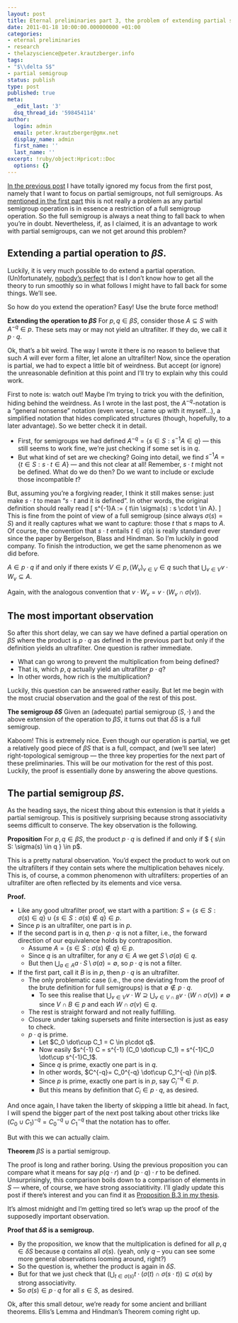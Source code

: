 ```yaml
---
layout: post
title: Eternal preliminaries part 3, the problem of extending partial semigroups
date: 2011-01-18 10:00:00.000000000 +01:00
categories:
- eternal preliminaries
- research
- thelazyscience@peter.krautzberger.info
tags:
- "$\\delta S$"
- partial semigroup
status: publish
type: post
published: true
meta:
  _edit_last: '3'
  dsq_thread_id: '598454114'
author:
  login: admin
  email: peter.krautzberger@gmx.net
  display_name: admin
  first_name: ''
  last_name: ''
excerpt: !ruby/object:Hpricot::Doc
  options: {}
---
```


[In the previous post](http://peter.krautzberger.info/2011/01/eternal_preliminaries_part2_filters_and_ultrafilters) I have totally ignored my focus from the first post, namely that I want to focus on partial semigroups, not full semigroups. As [mentioned in the first part](http://peter.krautzberger.info/2010/12/eternal_preliminaries_part1) this is not really a problem as any partial semigroup operation is in essence a restriction of a full semigroup operation. So the full semigroup is always a neat thing to fall back to when you’re in doubt. Nevertheless, if, as I claimed, it is an advantage to work with partial semigroups, can we not get around this problem?

## Extending a partial operation to $\beta S$.

Luckily, it is very much possible to do extend a partial operation. (Un)fortunately, [nobody’s perfect](http://www.youtube.com/watch?v=6vQl7U6EOak) that is I don’t know how to get all the theory to run smoothly so in what follows I might have to fall back for some things. We’ll see.

So how do you extend the operation? Easy! Use the brute force method!

**Extending the operation to $\beta S$** For $p,q \in \beta S$, consider those $A\subseteq S$ with $A^{-q} \in p$. These sets may or may not yield an ultrafilter. If they do, we call it $p \cdot q$.

Ok, that’s a bit weird. The way I wrote it there is no reason to believe that such $A$ will ever form a filter, let alone an ultrafilter! Now, since the operation is partial, we had to expect a little bit of weirdness. But accept (or ignore) the unreasonable definition at this point and I’ll try to explain why this could work.

First to note is: watch out! Maybe I’m trying to trick you with the definition, hiding behind the weirdness. As I wrote in the last post, the $A^{-q}$-notation is a “general nonsense” notation (even worse, I came up with it myself…), a simplified notation that hides complicated structures (though, hopefully, to a later advantage). So we better check it in detail.

*   First, for semigroups we had defined $A^{-q} = \{ s \in S: s^{-1}A \in q\}$ — this still seems to work fine, we’re just checking if some set is in $q$.
*   But what kind of set are we checking? Going into detail, we find $s^{-1}A = \{ t \in S: s \cdot t \in A\}$ — and this not clear at all! Remember, $s\cdot t$ might not be defined. What do we do then? Do we want to include or exclude those incompatible $t$?

But, assuming you’re a forgiving reader, I think it still makes sense: just make $s\cdot t$ to mean “$s \cdot t$ and it is defined”. In other words, the original definition should really read \[ s^{-1}A := \{ t\in \sigma(s) : s \cdot t \in A\}. \]  
 This is fine from the point of view of a full semigroup (since always $\sigma(s) =S$) and it really captures what we want to capture: those $t$ that $s$ maps to $A$. Of course, the convention that $s\cdot t$ entails $t\in \sigma(s)$ is really standard ever since the paper by Bergelson, Blass and Hindman. So I’m luckily in good company. To finish the introduction, we get the same phenomenon as we did before.

$A \in p\cdot q$ if and only if there exists $V \in p, {( {W_v} )}_{v \in V} \in q$ such that $\bigcup_{v\in V} v \cdot W_v \subseteq A$.

Again, with the analogous convention that $v\cdot W_v = v \cdot (W_v \cap \sigma(v))$.

## The most important observation

So after this short delay, we can say we have defined a partial operation on $\beta S$ where the product is $p\cdot q$ as defined in the previous part but only if the definition yields an ultrafilter. One question is rather immediate.

*   What can go wrong to prevent the multiplication from being defined?
*   That is, which $p, q$ actually yield an ultrafilter $p \cdot q$?
*   In other words, how rich is the multiplication?

Luckily, this question can be answered rather easily. But let me begin with the most crucial observation and the goal of the rest of this post.

**The semigroup $\delta S$** Given an (adequate) partial semigroup $(S,\cdot)$ and the above extension of the operation to $\beta S$, it turns out that $\delta S$ is a full semigroup.

Kaboom! This is extremely nice. Even though our operation is partial, we get a relatively good piece of $\beta S$ that is a full, compact, and (we’ll see later) right-topological semigroup — the three key properties for the next part of these preliminaries. This will be our motivation for the rest of this post. Luckily, the proof is essentially done by answering the above questions.

## The partial semigroup $\beta S$.

As the heading says, the nicest thing about this extension is that it yields a partial semigroup. This is positively surprising because strong associativity seems difficult to conserve. The key observation is the following.

**Proposition** For $p,q \in \beta S$, the product $p \cdot q$ is defined if and only if $ \{ s\in S: \sigma(s) \in q \} \in p$.

This is a pretty natural observation. You’d expect the product to work out on the ultrafilters if they contain sets where the multiplication behaves nicely. This is, of course, a common phenomenon with ultrafilters: properties of an ultrafilter are often reflected by its elements and vice versa.

**Proof.**

*   Like any good ultrafilter proof, we start with a partition: $S= \{ s\in S: \sigma(s) \in q\} \cup \{ s\in S: \sigma(s) \notin q\} \in p$.
*   Since $p$ is an ultrafilter, one part is in $p$.
*   If the second part is in $q$, then $p \cdot q$ is not a filter, i.e., the forward direction of our equivalence holds by contraposition.
    *   Assume $A= \{ s\in S: \sigma(s) \notin q\} \in p$.
    *   Since $q$ is an ultrafilter, for any $a\in A$ we get $S \setminus \sigma(a) \in q$.
    *   But then $\bigcup_{a\in A} a \cdot S\setminus \sigma(a) = \emptyset$, so $p \cdot q$ is not a filter.
*   If the first part, call it $B$ is in $p$, then $p \cdot q$ is an ultrafilter.
    *   The only problematic case (i.e., the one deviating from the proof of the brute definition for full semigroups) is that $\emptyset \notin p \cdot q$.
        *   To see this realise that $\bigcup_{v\in V} v \cdot W \supseteq \bigcup_{v \in V \cap B} v \cdot (W \cap \sigma(v)) \neq \emptyset$ since $V \cap B \in p$ and each $W\cap \sigma(v) \in q$.
    *   The rest is straight forward and not really fulfilling.
    *   Closure under taking supersets and finite intersection is just as easy to check.
    *   $p \cdot q$ is prime.
        *   Let $C_0 \dot\cup C_1 = C \in p\cdot q$.
        *   Now easily $s^{-1} C = s^{-1} (C_0 \dot\cup C_1) = s^{-1}C_0 \dot\cup s^{-1}C_1$.
        *   Since $q$ is prime, exactly one part is in $q$.
        *   In other words, $C^{-q}= C_0^{-q} \dot\cup C_1^{-q} (\in p)$.
        *   Since $p$ is prime, exactly one part is in $p$, say $C_i^{-q} \in p$.
        *   But this means by definition that $C_i \in p \cdot q$, as desired.

And once again, I have taken the liberty of skipping a little bit ahead. In fact, I will spend the bigger part of the next post talking about other tricks like $(C_0 \cup C_1)^{-q} = C_0^{-q} \cup C_1^{-q}$ that the notation has to offer.

But with this we can actually claim.

**Theorem** $\beta S$ is a partial semigroup.

The proof is long and rather boring. Using the previous proposition you can compare what it means for say $p (q \cdot r)$ and $(p \cdot q) \cdot r$ to be defined. Unsurprisingly, this comparison boils down to a comparison of elements in $S$ — where, of course, we have strong associatitivity. I’ll gladly update this post if there’s interest and you can find it as [Proposition B.3 in my thesis](http://www.diss.fu-berlin.de/diss/receive/FUDISS_thesis_000000014327).

It’s almost midnight and I’m getting tired so let’s wrap up the proof of the supposedly important observation.

**Proof that $\delta S$ is a semigroup.**

*   By the proposition, we know that the multiplication is defined for all $p,q \in \delta S$ because $q$ contains all $\sigma(s)$. (yeah, only $q$ – you can see some more general observations looming around, right?)
*   So the question is, whether the product is again in $\delta S$.
*   But for that we just check that $(\bigcup_{t \in \sigma(s)} t \cdot (\sigma(t) \cap \sigma(s\cdot t) ) \subseteq \sigma(s)$ by strong associativity.
*   So $\sigma(s) \in p\cdot q$ for all $s\in S$, as desired.

Ok, after this small detour, we’re ready for some ancient and brilliant theorems. Ellis’s Lemma and Hindman’s Theorem coming right up.
